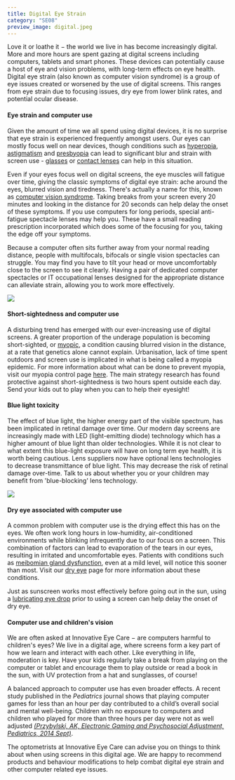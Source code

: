 ```yaml
---
title: Digital Eye Strain
category: "SE08"
preview_image: digital.jpeg
---
```

<div class="employee-heading">
<p>Love it or loathe it − the world we live in has become increasingly digital. More and more hours are spent gazing at digital screens including computers, tablets and smart phones. These devices can potentially cause a host of eye and vision problems, with long-term effects on eye health. Digital eye strain (also known as computer vision syndrome) is a group of eye issues created or worsened by the use of digital screens. This ranges from eye strain due to focusing issues, dry eye from lower blink rates, and potential ocular disease.</p>
</div>

#### Eye strain and computer use

Given the amount of time we all spend using digital devices, it is no surprise that eye strain is experienced frequently amongst users. Our eyes can mostly focus well on near devices, though conditions such as [hyperopia](/what-we-do/hyperopia), [astigmatism](/what-we-do/astigmatism) and [presbyopia](/what-we-do/presbyopia) can lead to significant blur and strain with screen use - [glasses](/what-we-do/glasses) or [contact lenses](/what-we-do/contact-lenses) can help in this situation. 

Even if your eyes focus well on digital screens, the eye muscles will fatigue over time, giving the classic symptoms of digital eye strain: ache around the eyes, blurred vision and tiredness. There's actually a name for this, known as [computer vision syndrome](https://www.innovativeeyecare.com.au/blog/looking-after-your-eyes-while-working-from-home). Taking breaks from your screen every 20 minutes and looking in the distance for 20 seconds can help delay the onset of these symptoms. If you use computers for long periods, special anti-fatigue spectacle lenses may help you. These have a small reading prescription incorporated which does some of the focusing for you, taking the edge off your symptoms.

Because a computer often sits further away from your normal reading distance, people with multifocals, bifocals or single vision spectacles can struggle. You may find you have to tilt your head or move uncomfortably close to the screen to see it clearly. Having a pair of dedicated computer spectacles or IT occupational lenses designed for the appropriate distance can alleviate strain, allowing you to work more effectively.

![](/uploads/digital-eye-strain-1.jpeg)

#### Short-sightedness and computer use

A disturbing trend has emerged with our ever-increasing use of digital screens. A greater proportion of the underage population is becoming short-sighted, or [myopic](/what-we-do/myopia), a condition causing blurred vision in the distance, at a rate that genetics alone cannot explain. Urbanisation, lack of time spent outdoors and screen use is implicated in what is being called a myopia epidemic. For more information about what can be done to prevent myopia, visit our myopia control page [here](https://innovativeeyecare.com.au/what-we-do/myopia-control). The main strategy research has found protective against short-sightedness is two hours spent outside each day. Send your kids out to play when you can to help their eyesight! 

#### Blue light toxicity

The effect of blue light, the higher energy part of the visible spectrum, has been implicated in retinal damage over time. Our modern day screens are increasingly made with LED (light-emitting diode) technology which has a higher amount of blue light than older technologies. While it is not clear to what extent this blue-light exposure will have on long term eye health, it is worth being cautious. Lens suppliers now have optional lens technologies to decrease transmittance of blue light. This may decrease the risk of retinal damage over-time. Talk to us about whether you or your children may benefit from 'blue-blocking' lens technology.

![](/uploads/digital-eye-strain-2.jpeg)

#### Dry eye associated with computer use

A common problem with computer use is the drying effect this has on the eyes. We often work long hours in low-humidity, air-conditioned environments while blinking infrequently due to our focus on a screen. This combination of factors can lead to evaporation of the tears in our eyes, resulting in irritated and uncomfortable eyes. Patients with conditions such as [meibomian gland dysfunction](/what-we-do/meibomian-gland-dysfunction), even at a mild level, will notice this sooner than most. Visit our [dry eye](/what-we-do/dry-eye-disease) page for more information about these conditions.

Just as sunscreen works most effectively before going out in the sun, using a [lubricating eye drop](http://eyesolutions.com.au/collections/dry-eye-treatments) prior to using a screen can help delay the onset of dry eye.

#### Computer use and children's vision

We are often asked at Innovative Eye Care − are computers harmful to children's eyes? We live in a digital age, where screens form a key part of how we learn and interact with each other. Like everything in life, moderation is key. Have your kids regularly take a break from playing on the computer or tablet and encourage them to play outside or read a book in the sun, with UV protection from a hat and sunglasses, of course! 

A balanced approach to computer use has even broader effects. A recent study published in the *Pediatrics* journal shows that playing computer games for less than an hour per day contributed to a child’s overall social and mental well-being. Children with no exposure to computers and children who played for more than three hours per day were not as well adjusted *[(Przybylski, AK, Electronic Gaming and Psychosocial Adjustment, Pediatrics, 2014 Sept)](http://pediatrics.aappublications.org/content/early/2014/07/29/peds.2013-4021)*.

The optometrists at Innovative Eye Care can advise you on things to think about when using screens in this digital age. We are happy to recommend products and behaviour modifications to help combat digital eye strain and other computer related eye issues.